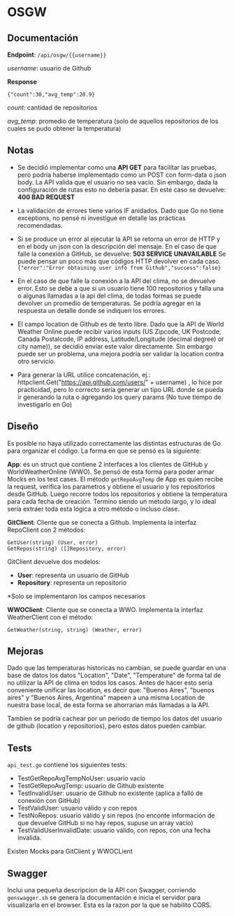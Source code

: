 # OSGW
## Documentación
**Endpoint**: `/api/osgw/{{username}}`

*username*: usuario de Github

**Response**

`{"count":30,"avg_temp":20.9}`

*count*: cantidad de repositorios

*avg_temp*: promedio de temperatura (solo de aquellos repositorios de los cuales se pudo obtener la temperatura)

## Notas

- Se decidió implementar como una **API GET** para facilitar las pruebas, pero podría haberse implementado como un POST con form-data o json body.
La API valida que el usuario no sea vacío. Sin embargo, dada la configuración de rutas esto no debería pasar. En este caso se devuelve: **400 BAD REQUEST**

- La validación de errores tiene varios IF anidados. Dado que Go no tiene exceptions, no pensé ni investigué en detalle las prácticas recomendadas.

- Si se produce un error al ejecutar la API se retorna un error de HTTP y en el body un json con la descripción del mensaje.
En el caso de que falle la conexión a GitHub, se devuelve: **503 SERVICE UNAVAILABLE**
Se puede pensar un poco más que códigos HTTP devolver en cada caso.
`{"error":"Error obtaining user info from Github","success":false}`

- En el caso de que falle la conexión a la API del clima, no se devuelve error. Esto se debe a que si un usuario tiene 100 repositorios y falla una o algunas llamadas a la api del clima, de todas formas se puede devolver un promedio de temperaturas. Se podría agregar en la respuesta un detalle donde se indiquen los errores.

- El campo location de Github es de texto libre. Dado que la API de World Weather Online puede recibir varios inputs (US Zipcode, UK Postcode, Canada Postalcode, IP address, Latitude/Longitude (decimal degree) or city name)), se decidió enviar este valor directamente. Sin embargo puede ser un problema, una mejora podría ser validar la location contra otro servicio.

- Para generar la URL utilice concatenación, ej.: httpclient.Get("https://api.github.com/users/" + username) , lo hice por practicidad, pero lo correcto sería generar un tipo URL donde se pueda ir generando la ruta o agregando los query params (No tuve tiempo de investigarlo en Go)

## Diseño

Es posible no haya utilizado correctamente las distintas estructuras de Go para organizar el código. La forma en que se pensó es la siguiente:

**App**: es un struct que contiene 2 interfaces a los clientes de GitHub y WorldWeatherOnline (WWO). Se pensó de esta forma para poder armar Mocks en los test cases.
El método `getRepoAvgTemp` de App es quien recibe la request, verifica los parametros y obtiene el usuario y los repositorios desde GitHub. Luego recorre todos los repositorios y obtiene la temperatura para cada fecha de creación. Termino siendo un método largo, y lo ideal sería extraer toda esta lógica a otro método o incluso clase.

**GitClient**: Cliente que se conecta a Github. Implementa la interfaz RepoClient con 2 métodos: 
```
GetUser(string) (User, error)
GetRepos(string) ([]Repository, error)
```
GitClient devuelve dos modelos:

- **User**: representa un usuario de GitHub
- **Repository**: representa un repositorio

*Solo se implementaron los campos necesarios

**WWOClient**: Cliente que se conecta a WWO. Implementa la interfaz WeatherClient con el método:
```
GetWeather(string, string) (Weather, error)
```

## Mejoras

Dado que las temperaturas historicas no cambian, se puede guardar en una base de datos los datos "Location", "Date", "Temperature" de forma tal de no utilizar la API de clima en todos los casos. Antes de hacer esto sería conveniente unificar las location, es decir que: "Buenos Aires", "buenos aires" y "Buenos Aires, Argentina" mapeen a una misma Location de nuestra base local, de esta forma se ahorrarían más llamadas a la API.

Tambien se podría cachear por un periodo de tiempo los datos del usuario de github (location y repositorios), pero estos datos pueden cambiar.

## Tests

`api_test.go` contiene los siguientes tests:

- TestGetRepoAvgTempNoUser: usuario vacío
- TestGetRepoAvgTemp: usuario de Github existente
- TestInvalidUser: usuario de Github no existente (aplica a falló de conexión con GitHub)
- TestValidUser: usuario válido y con repos
- TestNoRepos: usuario válido y sin repos (no enconte información de que devuelve GitHub si no hay repos, supuse un array vacío)
- TestValidUserInvalidDate: usuario válido, con repos, con una fecha invalida.

Existen Mocks para GitClient y WWOCLient

## Swagger
Inclui una pequeña descripcion de la API con Swagger, corriendo `genswagger.sh` se genera la documentación e inicia el servidor para visualizarla en el browser. Esta es la razon por la que se habilito CORS.
